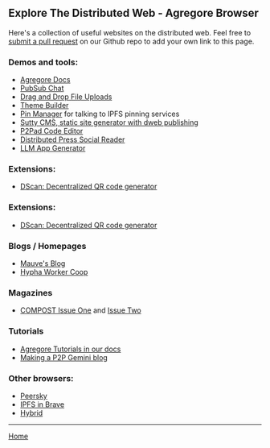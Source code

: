 ## Explore The Distributed Web - Agregore Browser

Here's a collection of useful websites on the distributed web.
Feel free to [submit a pull request](https://github.com/AgregoreWeb/website/) on our Github repo to add your own link to this page.

### Demos and tools:

- [Agregore Docs](/docs/)
- [PubSub Chat](/docs/examples/ipfs-pub-sub-chat/)
- [Drag and Drop File Uploads](/docs/examples/drag-and-drop/)
- [Theme Builder](/docs/examples/themebuilder)
- [Pin Manager](https://agregoreweb.github.io/pin-manager/) for talking to IPFS pinning services
- [Sutty CMS, static site generator with dweb publishing](https://sutty.nl/en/)
- [P2Pad Code Editor](/docs/examples/p2pad/)
- [Distributed Press Social Reader](//reader.distributed.press/)
- [LLM App Generator](/docs//examples/llm-appgen/)

### Extensions:

- [DScan: Decentralized QR code generator](https://chrome.google.com/webstore/detail/dscan-decentralized-qr-co/idpfgkgogjjgklefnkjdpghkifbjenap)

### Extensions:
- [DScan: Decentralized QR code generator](https://chrome.google.com/webstore/detail/dscan-decentralized-qr-co/idpfgkgogjjgklefnkjdpghkifbjenap)

### Blogs / Homepages

- [Mauve's Blog](//blog.mauve.moe)
- [Hypha Worker Coop](//hypha.coop)

### Magazines

- [COMPOST Issue One](//one.compost.digital) and [Issue Two](//two.compost.digital)

### Tutorials

- [Agregore Tutorials in our docs](/docs/#tutorials)
- [Making a P2P Gemini blog](https://mastodon.mauve.moe/@mauve/110099166164967631)

### Other browsers:

- [Peersky](https://peersky.p2plabs.xyz/)
- [IPFS in Brave](https://blog.ipfs.io/2021-01-21-how-we-put-ipfs-in-brave/)
- [Hybrid](https://github.com/HybridWare/hybrid-browser)

---

[Home](/)
